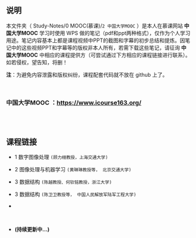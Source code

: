 ## 说明
本文件夹（ Study-Notes/0 MOOC(慕课)/`2 中国大学MOOC` ）是本人在慕课网站 **中国大学MOOC** 学习时使用 WPS 做的笔记（pdf和ppt两种格式），仅作为个人学习用途。笔记内容基本上都是课程视频中PPT的截图和字幕的初步总结和提炼。因笔记中的这些视频PPT和字幕等的版权非本人所有，若需下载这些笔记，请征询 **中国大学MOOC** 中相应的课程提供方（可尝试通过下方相应的课程链接进行联系）。如若侵权，望告知，将删！

**注**：为避免内容泄露和版权纠纷，课程配套代码就不放在 github 上了。

<br>

### 中国大学MOOC ：https://www.icourse163.org/

<br>
<br>


## 课程链接
* 1 <a href="https://www.icourse163.org/course/SJTU-1003381021?tid=1465768459" style="text-decoration:none">数字图像处理</a> `(顾力栩教授，上海交通大学)`

* 2 <a href="https://www.icourse163.org/course/NJTU-1462091162" style="text-decoration:none">图像处理与机器学习</a> `(黄琳琳教授等， 北京交通大学)`

* 3 <a href="https://www.icourse163.org/course/ZJU-93001" style="text-decoration:none">数据结构</a> `(陈越教授、何钦铭教授，浙江大学)`

* 3 <a href="https://www.icourse163.org/course/PAEU-1001660013" style="text-decoration:none">数据结构</a> `(陈卫卫教授等， 中国人民解放军陆军工程大学)`

* <a href="" style="text-decoration:none"></a>

<br>

* **(持续更新中...)**
